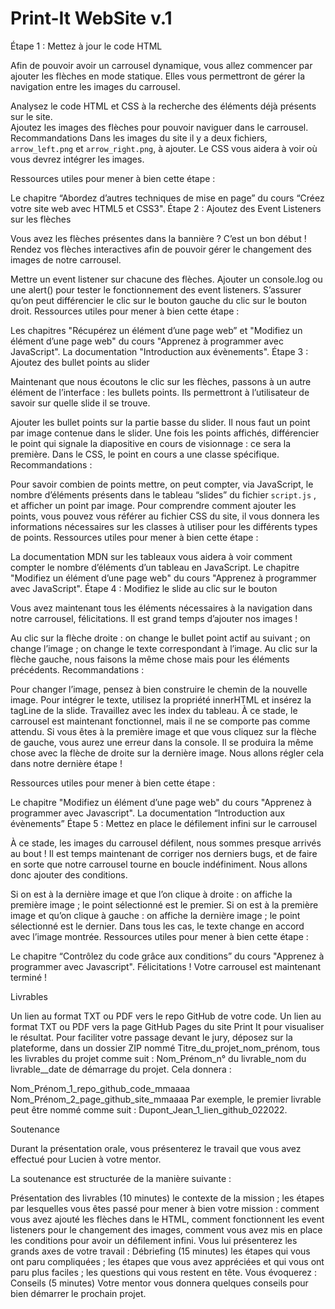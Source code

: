 # Print-It WebSite v.1
Étape 1 : Mettez à jour le code HTML

Afin de pouvoir avoir un carrousel dynamique, vous allez commencer par ajouter les flèches en mode statique. Elles vous permettront de gérer la navigation entre les images du carrousel.

Analysez le code HTML et CSS à la recherche des éléments déjà présents sur le site.  
Ajoutez les images des flèches pour pouvoir naviguer dans le carrousel. 
Recommandations 
Dans les images du site il y a deux fichiers, `arrow_left.png` et `arrow_right.png`, à ajouter. Le CSS vous aidera à voir où vous devrez intégrer les images. 

Ressources utiles pour mener à bien cette étape :

Le chapitre “Abordez d’autres techniques de mise en page” du cours “Créez votre site web avec HTML5 et CSS3".
Étape 2 : Ajoutez des Event Listeners sur les flèches 



Vous avez les flèches présentes dans la bannière ? C’est un bon début ! Rendez vos flèches interactives afin de pouvoir gérer le changement des images de notre carrousel. 

Mettre un event listener sur chacune des flèches. 
Ajouter un console.log ou une alert() pour tester le fonctionnement des event listeners.
S’assurer qu’on peut différencier le clic sur le bouton gauche du clic sur le bouton droit. 
Ressources utiles pour mener à bien cette étape :

Les chapitres "Récupérez un élément d’une page web” et "Modifiez un élément d’une page web" du cours "Apprenez à programmer avec JavaScript".
La documentation "Introduction aux évènements".
Étape 3 : Ajoutez des bullet points au slider



 

Maintenant que nous écoutons le clic sur les flèches, passons à un autre élément de l’interface : les bullets points. Ils permettront à l’utilisateur de savoir sur quelle slide il se trouve.

Ajouter les bullet points sur la partie basse du slider. Il nous faut un point par image contenue dans le slider. 
Une fois les points affichés, différencier le point qui signale la diapositive en cours de visionnage : ce sera la première. Dans le CSS, le point en cours a une classe spécifique.
Recommandations : 

Pour savoir combien de points mettre, on peut compter, via JavaScript, le nombre d’éléments présents dans le tableau “slides” du fichier `script.js` , et afficher un point par image. 
Pour comprendre comment ajouter les points, vous pouvez vous référer au fichier CSS du site, il vous donnera les informations nécessaires sur les classes à utiliser pour les différents types de points. 
Ressources utiles pour mener à bien cette étape :

La documentation MDN sur les tableaux vous aidera à voir comment compter le nombre d’éléments d’un tableau en JavaScript.
Le chapitre "Modifiez un élément d’une page web" du cours "Apprenez à programmer avec JavaScript".
Étape 4 : Modifiez le slide au clic sur le bouton



 

Vous avez maintenant tous les éléments nécessaires à la navigation dans notre carrousel, félicitations. Il est grand temps d’ajouter nos images !

Au clic sur la flèche droite : 
on change le bullet point actif au suivant ;
on change l’image ;
on change le texte correspondant à l’image.
Au clic sur la flèche gauche, nous faisons la même chose mais pour les éléments précédents. 
Recommandations : 

Pour changer l’image, pensez à bien construire le chemin de la nouvelle image.
Pour intégrer le texte, utilisez la propriété innerHTML et insérez la tagLine de la slide.
Travaillez avec les index du tableau. 
À ce stade, le carrousel est maintenant fonctionnel, mais il ne se comporte pas comme attendu. Si vous êtes à la première image et que vous cliquez sur la flèche de gauche, vous aurez une erreur dans la console. Il se produira la même chose avec la flèche de droite sur la dernière image. Nous allons régler cela dans notre dernière étape !

Ressources utiles pour mener à bien cette étape :

Le chapitre "Modifiez un élément d’une page web" du cours "Apprenez à programmer avec Javascript".
La documentation “Introduction aux évènements”
Étape 5 : Mettez en place le défilement infini sur le carrousel  



 

À ce stade, les images du carrousel défilent, nous sommes presque arrivés au bout ! Il est temps maintenant de corriger nos derniers bugs, et de faire en sorte que notre carrousel tourne en boucle indéfiniment. Nous allons donc ajouter des conditions. 

Si on est à la dernière image et que l’on clique à droite : 
on affiche la première image ;
le point sélectionné est le premier.
Si on est à la première image et qu’on clique à gauche : 
on affiche la dernière image ;
le point sélectionné est le dernier. 
Dans tous les cas, le texte change en accord avec l’image montrée.
Ressources utiles pour mener à bien cette étape :

Le chapitre “Contrôlez du code grâce aux conditions” du cours "Apprenez à programmer avec Javascript".
Félicitations ! Votre carrousel est maintenant terminé !

 

Livrables


Un lien au format TXT ou PDF vers le repo GitHub de votre code.
Un lien au format TXT ou PDF vers la page GitHub Pages du site Print It pour visualiser le résultat. 
Pour faciliter votre passage devant le jury, déposez sur la plateforme, dans un dossier ZIP nommé Titre_du_projet_nom_prénom, tous les livrables du projet comme suit : Nom_Prénom_n° du livrable_nom du livrable__date de démarrage du projet. Cela donnera :

Nom_Prénom_1_repo_github_code_mmaaaa
Nom_Prénom_2_page_github_site_mmaaaa
Par exemple, le premier livrable peut être nommé comme suit : Dupont_Jean_1_lien_github_022022.


Soutenance


Durant la présentation orale, vous présenterez le travail que vous avez effectué pour Lucien à votre mentor. 

La soutenance est structurée de la manière suivante :

Présentation des livrables (10 minutes) 
le contexte de la mission ;
les étapes par lesquelles vous êtes passé pour mener à bien votre mission : 
comment vous avez ajouté les flèches dans le HTML,
comment fonctionnent les event listeners pour le changement des images,
comment vous avez mis en place les conditions pour avoir un défilement infini.
Vous lui présenterez les grands axes de votre travail :
Débriefing (15 minutes) 
les étapes qui vous ont paru compliquées ;
les étapes que vous avez appréciées et qui vous ont paru plus faciles ;
les questions qui vous restent en tête.
Vous évoquerez :
Conseils (5 minutes) 
Votre mentor vous donnera quelques conseils pour bien démarrer le prochain projet.